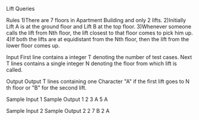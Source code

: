 Lift Queries

Rules
1)There are 7 floors in Apartment Building and only 2 lifts.
2)Initially Lift A is at the ground floor and Lift B at the top floor.
3)Whenever someone calls the lift from Nth floor, the lift closest to that floor comes to pick him up.
4)If both the lifts are at equidistant from the Nth floor, then the lift from the lower floor comes up.

Input
First line contains a integer T denoting the number of test cases.
Next T lines contains a single integer N denoting the floor from which lift is called.

Output
Output T lines  containing one Character "A" if the first lift goes to N th floor or "B" for the second lift.

Sample Input 1                       Sample Output 1
2
3                                     A
5                                     A

Sample Input 2                      Sample Output 2
2
7                                     B
2                                     A
